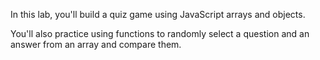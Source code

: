 In this lab, you'll build a quiz game using JavaScript arrays and objects.

You'll also practice using functions to randomly select a question and an answer from an array and compare them.

